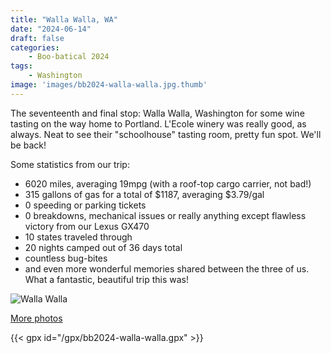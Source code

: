 ```yaml
---
title: "Walla Walla, WA"
date: "2024-06-14"
draft: false
categories: 
    - Boo-batical 2024
tags:
    - Washington
image: 'images/bb2024-walla-walla.jpg.thumb'
---
```


The seventeenth and final stop: Walla Walla, Washington for some wine tasting on the way home to Portland. L'Ecole winery was really good, as always. Neat to see their "schoolhouse" tasting room, pretty fun spot. We'll be back!


Some statistics from our trip:
- 6020 miles, averaging 19mpg (with a roof-top cargo carrier, not bad!)
- 315 gallons of gas for a total of $1187, averaging $3.79/gal
- 0 speeding or parking tickets
- 0 breakdowns, mechanical issues or really anything except flawless victory from our Lexus GX470
- 10 states traveled through
- 20 nights camped out of 36 days total
- countless bug-bites
- and even more wonderful memories shared between the three of us. What a fantastic, beautiful trip this was!

![Walla Walla](/images/bb2024-walla-walla.jpg)

[More photos](https://photos.app.goo.gl/th18xc45hGqVANPQ8)

{{< gpx id="/gpx/bb2024-walla-walla.gpx" >}}
